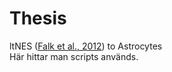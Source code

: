 # Thesis  
ltNES ([Falk et al., 2012](10.1371/journal.pone.0029597)) to Astrocytes  
Här hittar man scripts används.
